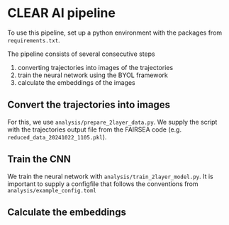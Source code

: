 # CLEAR AI pipeline

To use this pipeline, set up a python environment with the packages from `requirements.txt`.


The pipeline consists of several consecutive steps
1. converting trajectories into images of the trajectories
2. train the neural network using the BYOL framework
3. calculate the embeddings of the images

## Convert the trajectories into images
For this, we use `analysis/prepare_2layer_data.py`.
We supply the script with the trajectories output file from the FAIRSEA code (e.g. `reduced_data_20241022_1105.pkl`).


## Train the CNN
We train the neural network with `analysis/train_2layer_model.py`.
It is important to supply a configfile that follows the conventions from `analysis/example_config.toml`

## Calculate the embeddings

